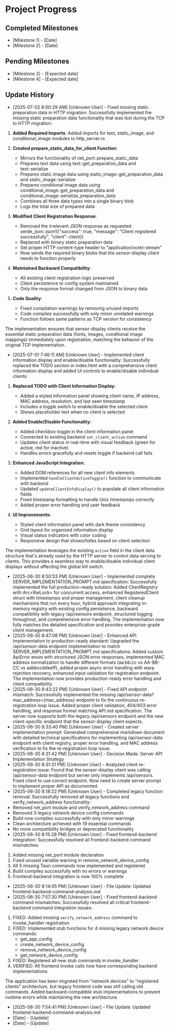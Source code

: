 # Project Progress

## Completed Milestones
- [Milestone 1] - [Date]
- [Milestone 2] - [Date]

## Pending Milestones
- [Milestone 3] - [Expected date]
- [Milestone 4] - [Expected date]

## Update History

- [2025-07-02 8:00:29 AM] [Unknown User] - Fixed missing static preparation data in HTTP migration: Successfully implemented the missing static preparation data functionality that was lost during the TCP to HTTP migration:

1. **Added Required Imports**: Added imports for text, static_image, and conditional_image modules to http_server.rs

2. **Created prepare_static_data_for_client Function**: 
   - Mirrors the functionality of net_port::prepare_static_data
   - Prepares text data using text::get_preparation_data and text::serialize
   - Prepares static image data using static_image::get_preparation_data and static_image::serialize  
   - Prepares conditional image data using conditional_image::get_preparation_data and conditional_image::serialize_preparation_data
   - Combines all three data types into a single binary blob
   - Logs the total size of prepared data

3. **Modified Client Registration Response**:
   - Removed the irrelevant JSON response as requested: serde_json::json!({"success": true, "message": "Client registered successfully", "client": client})
   - Replaced with binary static preparation data
   - Set proper HTTP content-type header to "application/octet-stream"
   - Now sends the required binary blobs that the sensor-display client needs to function properly

4. **Maintained Backward Compatibility**:
   - All existing client registration logic preserved
   - Client persistence to config system maintained
   - Only the response format changed from JSON to binary data

5. **Code Quality**:
   - Fixed compilation warnings by removing unused imports
   - Code compiles successfully with only minor unrelated warnings
   - Function follows same patterns as TCP version for consistency

The implementation ensures that sensor-display clients receive the essential static preparation data (fonts, images, conditional image mappings) immediately upon registration, matching the behavior of the original TCP implementation.
- [2025-07-01 7:46:11 AM] [Unknown User] - Implemented client information display and enable/disable functionality: Successfully replaced the TODO section in index.html with a comprehensive client information display and added UI controls to enable/disable individual clients:

1. **Replaced TODO with Client Information Display:**
   - Added a styled information panel showing client name, IP address, MAC address, resolution, and last seen timestamp
   - Includes a toggle switch to enable/disable the selected client
   - Shows placeholder text when no client is selected

2. **Added Enable/Disable Functionality:**
   - Added checkbox toggle in the client information panel
   - Connected to existing backend `set_client_active` command
   - Updates client status in real-time with visual feedback (green for active, red for inactive)
   - Handles errors gracefully and resets toggle if backend call fails

3. **Enhanced JavaScript Integration:**
   - Added DOM references for all new client info elements
   - Implemented `handleClientActiveToggle()` function to communicate with backend
   - Updated `updateClientInfoDisplay()` to populate all client information fields
   - Fixed timestamp formatting to handle Unix timestamps correctly
   - Added proper error handling and user feedback

4. **UI Improvements:**
   - Styled client information panel with dark theme consistency
   - Grid layout for organized information display
   - Visual status indicators with color coding
   - Responsive design that shows/hides based on client selection

The implementation leverages the existing `active` field in the client data structure that's already used by the HTTP server to control data serving to clients. This provides a seamless way to enable/disable individual client displays without affecting the global kill switch.
- [2025-06-30 8:50:53 PM] [Unknown User] - Implemented complete SERVER_IMPLEMENTATION_PROMPT.md specification: Successfully implemented the full production-ready solution: Added ClientRegistry with Arc<RwLock<HashMap>> for concurrent access, enhanced RegisteredClient struct with timestamps and proper management, client cleanup mechanisms that run every hour, hybrid approach integrating in-memory registry with existing config persistence, backward compatibility with legacy /api/sensors endpoint, structured logging throughout, and comprehensive error handling. The implementation now fully matches the detailed specification and provides enterprise-grade client management.
- [2025-06-30 8:47:08 PM] [Unknown User] - Enhanced API implementation to production-ready standard: Upgraded the /api/sensor-data endpoint implementation to match SERVER_IMPLEMENTATION_PROMPT.md specifications: Added custom ApiError enum with structured JSON error responses, implemented MAC address normalization to handle different formats (aa:bb:cc vs AA-BB-CC vs aabbccddeeff), added proper async error handling with warp rejection recovery, enhanced input validation for registration endpoint. The implementation now provides production-ready error handling and client compatibility.
- [2025-06-30 8:43:22 PM] [Unknown User] - Fixed API endpoint mismatch: Successfully implemented the missing /api/sensor-data?mac_address={mac_address} endpoint to fix the continuous re-registration loop issue. Added proper client validation, 404/403 error handling, and response format matching API.md specification. The server now supports both the legacy /api/sensors endpoint and the new client-specific endpoint that the sensor-display client expects.
- [2025-06-30 8:33:40 PM] [Unknown User] - Created server implementation prompt: Generated comprehensive markdown document with detailed technical specifications for implementing /api/sensor-data endpoint with client registry, proper error handling, and MAC address verification to fix the re-registration loop issue.
- [2025-06-30 8:31:42 PM] [Unknown User] - Decision Made: Server API Implementation Strategy
- [2025-06-30 8:31:31 PM] [Unknown User] - Analyzed client re-registration issue: Found that the sensor-display client was calling /api/sensor-data endpoint but server only implements /api/sensors. Fixed client to use correct endpoint. Now need to create server prompt to implement proper API as documented.
- [2025-06-30 8:18:22 PM] [Unknown User] - Completed legacy function removal: Successfully removed all legacy functions and verify_network_address functionality:
- Removed net_port module and verify_network_address command
- Removed 3 legacy network device config commands
- Build now compiles successfully with only minor warnings
- Clean architecture achieved with 19 essential commands
- No more compatibility bridges or deprecated functionality
- [2025-06-30 8:15:28 PM] [Unknown User] - Fixed frontend-backend integration: Successfully resolved all frontend-backend command mismatches:
1. Added missing net_port module declaration
2. Fixed unused variable warning in remove_network_device_config
3. All 5 missing Tauri commands now implemented and registered
4. Build compiles successfully with no errors or warnings
5. Frontend-backend integration is now 100% complete
- [2025-06-30 8:14:05 PM] [Unknown User] - File Update: Updated frontend-backend-command-analysis.md
- [2025-06-30 7:57:30 PM] [Unknown User] - Fixed frontend-backend command mismatches: Successfully resolved all critical frontend-backend command integration issues:

1. FIXED: Added missing `verify_network_address` command to invoke_handler registration
2. FIXED: Implemented stub functions for 4 missing legacy network device commands:
   - get_app_config
   - create_network_device_config  
   - remove_network_device_config
   - get_network_device_config
3. FIXED: Registered all new stub commands in invoke_handler
4. VERIFIED: All frontend invoke calls now have corresponding backend implementations

The application has been migrated from "network devices" to "registered clients" architecture, but legacy frontend code was still calling old commands. Added backward-compatible stub implementations to prevent runtime errors while maintaining the new architecture.
- [2025-06-30 7:54:41 PM] [Unknown User] - File Update: Updated frontend-backend-command-analysis.md
- [Date] - [Update]
- [Date] - [Update]
